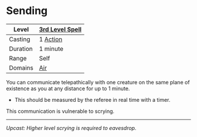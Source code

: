 # Sending

| Level    | [3rd Level Spell](../../../Spell%20Level.md)        |
| -------- | --------------------------------------------------- |
| Casting  | 1 [Action](../../../../Game%20Procedures/Action.md) |
| Duration | 1 minute                                            |
| Range    | Self                                                |
| Domains  | [Air](../../../Spell%20Domains/Air.md)              |

You can communicate telepathically with one creature on the same plane of existence as you at any distance for up to 1 minute.
- This should be measured by the referee in real time with a timer.

This communication is vulnerable to scrying.

---
*Upcast: Higher level scrying is required to eavesdrop.*